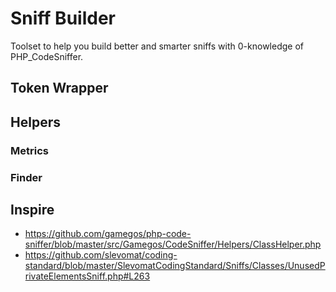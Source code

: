 # Sniff Builder

Toolset to help you build better and smarter sniffs with 0-knowledge of PHP_CodeSniffer.




## Token Wrapper


## Helpers

### Metrics

### Finder


## Inspire

- https://github.com/gamegos/php-code-sniffer/blob/master/src/Gamegos/CodeSniffer/Helpers/ClassHelper.php
- https://github.com/slevomat/coding-standard/blob/master/SlevomatCodingStandard/Sniffs/Classes/UnusedPrivateElementsSniff.php#L263